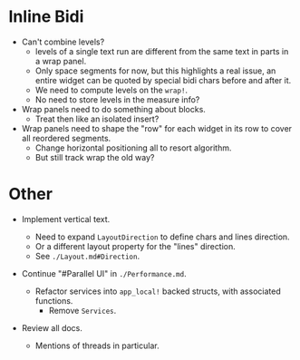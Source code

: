 # Inline Bidi

* Can't combine levels?
  - levels of a single text run are different from the same text in parts in a wrap panel.
  - Only space segments for now, but this highlights a real issue, an entire widget can be quoted by
    special bidi chars before and after it.
  - We need to compute levels on the `wrap!`.
  - No need to store levels in the measure info?
* Wrap panels need to do something about blocks.
  - Treat then like an isolated insert?
* Wrap panels need to shape the "row" for each widget in its row to cover all reordered segments.
  - Change horizontal positioning all to resort algorithm.
  - But still track wrap the old way?

# Other

* Implement vertical text.
    - Need to expand `LayoutDirection` to define chars and lines direction.
    - Or a different layout property for the "lines" direction.
    - See `./Layout.md#Direction`.

* Continue "#Parallel UI" in `./Performance.md`.
    - Refactor services into `app_local!` backed structs, with associated functions.
        - Remove `Services`.

* Review all docs.
    - Mentions of threads in particular.